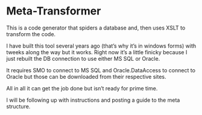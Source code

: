 Meta-Transformer
================

This is a code generator that spiders a database and, then uses XSLT to transform the code.

I have built this tool several years ago (that’s why it’s in windows forms) with tweeks along the way but it works. Right now it’s a little finicky because I just rebuilt the DB connection to use either MS SQL or Oracle. 

It requires SMO to connect to MS SQL and Oracle.DataAccess to connect to Oracle but those can be downloaded from their respective sites. 

All in all it can get the job done but isn’t ready for prime time.

I will be following up with instructions and posting a guide to the meta structure. 


